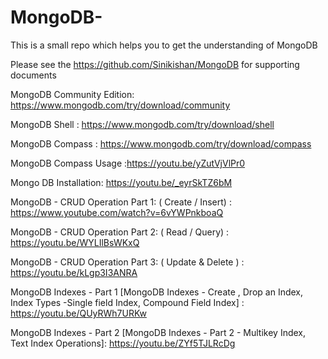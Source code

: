 # MongoDB-
This is a small repo which helps you to get the understanding of MongoDB

Please see the https://github.com/Sinikishan/MongoDB for supporting documents

MongoDB Community Edition: https://www.mongodb.com/try/download/community

MongoDB Shell :
https://www.mongodb.com/try/download/shell

MongoDB Compass : https://www.mongodb.com/try/download/compass

MongoDB Compass Usage :https://youtu.be/yZutVjVlPr0

Mongo DB Installation: https://youtu.be/_eyrSkTZ6bM

MongoDB - CRUD Operation Part 1: ( Create / Insert) : https://www.youtube.com/watch?v=6vYWPnkboaQ

MongoDB - CRUD Operation Part 2: ( Read / Query) : https://youtu.be/WYLIlBsWKxQ

MongoDB - CRUD Operation Part 3: ( Update  & Delete ) : https://youtu.be/kLgp3I3ANRA

MongoDB Indexes - Part 1 [MongoDB Indexes - Create , Drop an Index, Index Types -Single field Index, Compound Field Index] : https://youtu.be/QUyRWh7URKw

MongoDB Indexes - Part 2 [MongoDB Indexes - Part 2 - Multikey Index, Text Index Operations]: https://youtu.be/ZYf5TJLRcDg
